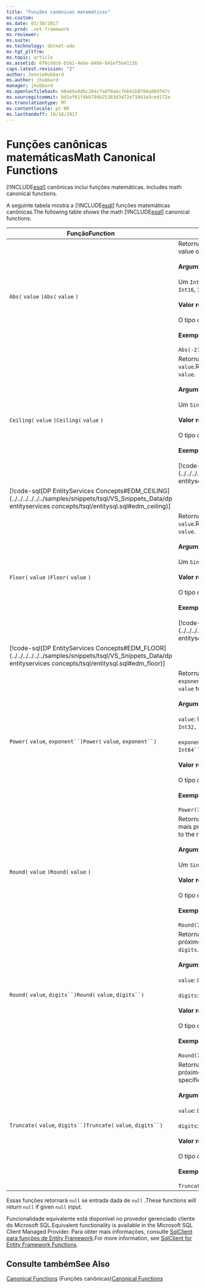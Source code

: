 ```yaml
---
title: "Funções canônicas matemáticas"
ms.custom: 
ms.date: 03/30/2017
ms.prod: .net-framework
ms.reviewer: 
ms.suite: 
ms.technology: dotnet-ado
ms.tgt_pltfrm: 
ms.topic: article
ms.assetid: 6f6cddc6-b561-4ebe-84b6-841ef5b4113b
caps.latest.revision: "2"
author: JennieHubbard
ms.author: jhubbard
manager: jhubbard
ms.openlocfilehash: b6e69a9dbc204cfa8f0abc7e641b0784a08d747c
ms.sourcegitcommit: bd1ef61f4bb794b25383d3d72e71041a5ced172e
ms.translationtype: MT
ms.contentlocale: pt-BR
ms.lasthandoff: 10/18/2017
---
```

# <a name="math-canonical-functions"></a><span data-ttu-id="e2618-102">Funções canônicas matemáticas</span><span class="sxs-lookup"><span data-stu-id="e2618-102">Math Canonical Functions</span></span>
[!INCLUDE[esql](../../../../../../includes/esql-md.md)]<span data-ttu-id="e2618-103"> canônicas inclui funções matemáticas.</span><span class="sxs-lookup"><span data-stu-id="e2618-103"> includes math canonical functions.</span></span>  
  
 <span data-ttu-id="e2618-104">A seguinte tabela mostra a [!INCLUDE[esql](../../../../../../includes/esql-md.md)] funções matemáticas canônicas.</span><span class="sxs-lookup"><span data-stu-id="e2618-104">The following table shows the math [!INCLUDE[esql](../../../../../../includes/esql-md.md)] canonical functions.</span></span>  
  
|<span data-ttu-id="e2618-105">Função</span><span class="sxs-lookup"><span data-stu-id="e2618-105">Function</span></span>|<span data-ttu-id="e2618-106">Descrição</span><span class="sxs-lookup"><span data-stu-id="e2618-106">Description</span></span>|  
|--------------|-----------------|  
|<span data-ttu-id="e2618-107">`Abs(` `value` `)`</span><span class="sxs-lookup"><span data-stu-id="e2618-107">`Abs(` `value` `)`</span></span>|<span data-ttu-id="e2618-108">Retorna o valor absoluto de `value`.</span><span class="sxs-lookup"><span data-stu-id="e2618-108">Returns the absolute value of `value`.</span></span><br /><br /> <span data-ttu-id="e2618-109">**Argumentos**</span><span class="sxs-lookup"><span data-stu-id="e2618-109">**Arguments**</span></span><br /><br /> <span data-ttu-id="e2618-110">Um `Int16`, `Int32`, `Int64`, `Byte`, `Single`, `Double`, e `Decimal`.</span><span class="sxs-lookup"><span data-stu-id="e2618-110">An `Int16`, `Int32`, `Int64`, `Byte`, `Single`, `Double`, and `Decimal`.</span></span><br /><br /> <span data-ttu-id="e2618-111">**Valor retornado**</span><span class="sxs-lookup"><span data-stu-id="e2618-111">**Return Value**</span></span><br /><br /> <span data-ttu-id="e2618-112">O tipo de `value`.</span><span class="sxs-lookup"><span data-stu-id="e2618-112">The type of `value`.</span></span><br /><br /> <span data-ttu-id="e2618-113">**Exemplo**</span><span class="sxs-lookup"><span data-stu-id="e2618-113">**Example**</span></span><br /><br /> `Abs(-2)`|  
|<span data-ttu-id="e2618-114">`Ceiling(` `value` `)`</span><span class="sxs-lookup"><span data-stu-id="e2618-114">`Ceiling(` `value` `)`</span></span>|<span data-ttu-id="e2618-115">Retorna o número inteiro o menor que não é menor que `value`.</span><span class="sxs-lookup"><span data-stu-id="e2618-115">Returns the smallest integer that is not less than `value`.</span></span><br /><br /> <span data-ttu-id="e2618-116">**Argumentos**</span><span class="sxs-lookup"><span data-stu-id="e2618-116">**Arguments**</span></span><br /><br /> <span data-ttu-id="e2618-117">Um `Single`, `Double`, e `Decimal`.</span><span class="sxs-lookup"><span data-stu-id="e2618-117">A `Single`, `Double`, and `Decimal`.</span></span><br /><br /> <span data-ttu-id="e2618-118">**Valor retornado**</span><span class="sxs-lookup"><span data-stu-id="e2618-118">**Return Value**</span></span><br /><br /> <span data-ttu-id="e2618-119">O tipo de `value`.</span><span class="sxs-lookup"><span data-stu-id="e2618-119">The type of `value`.</span></span><br /><br /> <span data-ttu-id="e2618-120">**Exemplo**</span><span class="sxs-lookup"><span data-stu-id="e2618-120">**Example**</span></span><br /><br /> [!code-csharp[DP EntityServices Concepts#EDM_CEILING](../../../../../../samples/snippets/csharp/VS_Snippets_Data/dp entityservices concepts/cs/entitysql.cs#edm_ceiling)]
 [!code-sql[DP EntityServices Concepts#EDM_CEILING](../../../../../../samples/snippets/tsql/VS_Snippets_Data/dp entityservices concepts/tsql/entitysql.sql#edm_ceiling)]|  
|<span data-ttu-id="e2618-121">`Floor(` `value` `)`</span><span class="sxs-lookup"><span data-stu-id="e2618-121">`Floor(` `value` `)`</span></span>|<span data-ttu-id="e2618-122">Retorna o número inteiro maior que não é maior do que `value`.</span><span class="sxs-lookup"><span data-stu-id="e2618-122">Returns the largest integer that is not greater than `value`.</span></span><br /><br /> <span data-ttu-id="e2618-123">**Argumentos**</span><span class="sxs-lookup"><span data-stu-id="e2618-123">**Arguments**</span></span><br /><br /> <span data-ttu-id="e2618-124">Um `Single`, `Double`, e `Decimal`.</span><span class="sxs-lookup"><span data-stu-id="e2618-124">A `Single`, `Double`, and `Decimal`.</span></span><br /><br /> <span data-ttu-id="e2618-125">**Valor retornado**</span><span class="sxs-lookup"><span data-stu-id="e2618-125">**Return Value**</span></span><br /><br /> <span data-ttu-id="e2618-126">O tipo de `value`.</span><span class="sxs-lookup"><span data-stu-id="e2618-126">The type of `value`.</span></span><br /><br /> <span data-ttu-id="e2618-127">**Exemplo**</span><span class="sxs-lookup"><span data-stu-id="e2618-127">**Example**</span></span><br /><br /> [!code-csharp[DP EntityServices Concepts#EDM_FLOOR](../../../../../../samples/snippets/csharp/VS_Snippets_Data/dp entityservices concepts/cs/entitysql.cs#edm_floor)]
 [!code-sql[DP EntityServices Concepts#EDM_FLOOR](../../../../../../samples/snippets/tsql/VS_Snippets_Data/dp entityservices concepts/tsql/entitysql.sql#edm_floor)]|  
|<span data-ttu-id="e2618-128">`Power(` `value`, `exponent``)`</span><span class="sxs-lookup"><span data-stu-id="e2618-128">`Power(` `value`, `exponent``)`</span></span>|<span data-ttu-id="e2618-129">Retorna o resultado de `value` especificado a `exponent`especificado.</span><span class="sxs-lookup"><span data-stu-id="e2618-129">Returns the result of the specified `value` to the specified `exponent`.</span></span><br /><br /> <span data-ttu-id="e2618-130">**Argumentos**</span><span class="sxs-lookup"><span data-stu-id="e2618-130">**Arguments**</span></span><br /><br /> <span data-ttu-id="e2618-131">`value`: Uma `Int32, Int64, Double`, ou `Decimal`.</span><span class="sxs-lookup"><span data-stu-id="e2618-131">`value`: An `Int32, Int64, Double`, or `Decimal`.</span></span><br /><br /> <span data-ttu-id="e2618-132">`exponent`: Uma `Int64``, Double`, ou `Decimal`.</span><span class="sxs-lookup"><span data-stu-id="e2618-132">`exponent`: An `Int64``, Double`, or `Decimal`.</span></span><br /><br /> <span data-ttu-id="e2618-133">**Valor retornado**</span><span class="sxs-lookup"><span data-stu-id="e2618-133">**Return Value**</span></span><br /><br /> <span data-ttu-id="e2618-134">O tipo de `value`.</span><span class="sxs-lookup"><span data-stu-id="e2618-134">The type of `value`.</span></span><br /><br /> <span data-ttu-id="e2618-135">**Exemplo**</span><span class="sxs-lookup"><span data-stu-id="e2618-135">**Example**</span></span><br /><br /> `Power(748.58,2)`|  
|<span data-ttu-id="e2618-136">`Round(` `value` `)`</span><span class="sxs-lookup"><span data-stu-id="e2618-136">`Round(` `value` `)`</span></span>|<span data-ttu-id="e2618-137">Retorna a parte inteira de `value`, arredondada para o inteiro mais próximo.</span><span class="sxs-lookup"><span data-stu-id="e2618-137">Returns the integer portion of `value`, rounded to the nearest integer.</span></span><br /><br /> <span data-ttu-id="e2618-138">**Argumentos**</span><span class="sxs-lookup"><span data-stu-id="e2618-138">**Arguments**</span></span><br /><br /> <span data-ttu-id="e2618-139">Um `Single`, `Double`, e `Decimal`.</span><span class="sxs-lookup"><span data-stu-id="e2618-139">A `Single`, `Double`, and `Decimal`.</span></span><br /><br /> <span data-ttu-id="e2618-140">**Valor retornado**</span><span class="sxs-lookup"><span data-stu-id="e2618-140">**Return Value**</span></span><br /><br /> <span data-ttu-id="e2618-141">O tipo de `value`.</span><span class="sxs-lookup"><span data-stu-id="e2618-141">The type of `value`.</span></span><br /><br /> <span data-ttu-id="e2618-142">**Exemplo**</span><span class="sxs-lookup"><span data-stu-id="e2618-142">**Example**</span></span><br /><br /> `Round(748.58)`|  
|<span data-ttu-id="e2618-143">`Round(` `value`, `digits``)`</span><span class="sxs-lookup"><span data-stu-id="e2618-143">`Round(` `value`, `digits``)`</span></span>|<span data-ttu-id="e2618-144">Retorna `value`, arredondado a `digits`especificado o mais próximo.</span><span class="sxs-lookup"><span data-stu-id="e2618-144">Returns the `value`, rounded to the nearest specified `digits`.</span></span><br /><br /> <span data-ttu-id="e2618-145">**Argumentos**</span><span class="sxs-lookup"><span data-stu-id="e2618-145">**Arguments**</span></span><br /><br /> <span data-ttu-id="e2618-146">`value`: `Double` ou `Decimal`.</span><span class="sxs-lookup"><span data-stu-id="e2618-146">`value`: `Double` or `Decimal`.</span></span><br /><br /> <span data-ttu-id="e2618-147">`digits`: `Int16` ou `Int32`.</span><span class="sxs-lookup"><span data-stu-id="e2618-147">`digits`: `Int16` or `Int32`.</span></span><br /><br /> <span data-ttu-id="e2618-148">**Valor retornado**</span><span class="sxs-lookup"><span data-stu-id="e2618-148">**Return Value**</span></span><br /><br /> <span data-ttu-id="e2618-149">O tipo de `value`.</span><span class="sxs-lookup"><span data-stu-id="e2618-149">The type of `value`.</span></span><br /><br /> <span data-ttu-id="e2618-150">**Exemplo**</span><span class="sxs-lookup"><span data-stu-id="e2618-150">**Example**</span></span><br /><br /> `Round(748.58,1)`|  
|<span data-ttu-id="e2618-151">`Truncate(` `value`, `digits``)`</span><span class="sxs-lookup"><span data-stu-id="e2618-151">`Truncate(` `value`, `digits``)`</span></span>|<span data-ttu-id="e2618-152">Retorna `value`, truncado a `digits`especificado o mais próximo.</span><span class="sxs-lookup"><span data-stu-id="e2618-152">Returns the `value`, truncated to the nearest specified `digits`.</span></span><br /><br /> <span data-ttu-id="e2618-153">**Argumentos**</span><span class="sxs-lookup"><span data-stu-id="e2618-153">**Arguments**</span></span><br /><br /> <span data-ttu-id="e2618-154">`value`: `Double` ou `Decimal`.</span><span class="sxs-lookup"><span data-stu-id="e2618-154">`value`: `Double` or `Decimal`.</span></span><br /><br /> <span data-ttu-id="e2618-155">`digits`: `Int16` ou `Int32`.</span><span class="sxs-lookup"><span data-stu-id="e2618-155">`digits`: `Int16` or `Int32`.</span></span><br /><br /> <span data-ttu-id="e2618-156">**Valor retornado**</span><span class="sxs-lookup"><span data-stu-id="e2618-156">**Return Value**</span></span><br /><br /> <span data-ttu-id="e2618-157">O tipo de `value`.</span><span class="sxs-lookup"><span data-stu-id="e2618-157">The type of `value`.</span></span><br /><br /> <span data-ttu-id="e2618-158">**Exemplo**</span><span class="sxs-lookup"><span data-stu-id="e2618-158">**Example**</span></span><br /><br /> `Truncate(748.58,1)`|  
  
 <span data-ttu-id="e2618-159">Essas funções retornará `null` se entrada dada de `null` .</span><span class="sxs-lookup"><span data-stu-id="e2618-159">These functions will return `null` if given `null` input.</span></span>  
  
 <span data-ttu-id="e2618-160">Funcionalidade equivalente está disponível no provedor gerenciado cliente do Microsoft SQL.</span><span class="sxs-lookup"><span data-stu-id="e2618-160">Equivalent functionality is available in the Microsoft SQL Client Managed Provider.</span></span> <span data-ttu-id="e2618-161">Para obter mais informações, consulte [SqlClient para funções de Entity Framework](../../../../../../docs/framework/data/adonet/ef/sqlclient-for-ef-functions.md).</span><span class="sxs-lookup"><span data-stu-id="e2618-161">For more information, see [SqlClient for Entity Framework Functions](../../../../../../docs/framework/data/adonet/ef/sqlclient-for-ef-functions.md).</span></span>  
  
## <a name="see-also"></a><span data-ttu-id="e2618-162">Consulte também</span><span class="sxs-lookup"><span data-stu-id="e2618-162">See Also</span></span>  
 <span data-ttu-id="e2618-163">[Canonical Functions](../../../../../../docs/framework/data/adonet/ef/language-reference/canonical-functions.md) (Funções canônicas)</span><span class="sxs-lookup"><span data-stu-id="e2618-163">[Canonical Functions](../../../../../../docs/framework/data/adonet/ef/language-reference/canonical-functions.md)</span></span>
